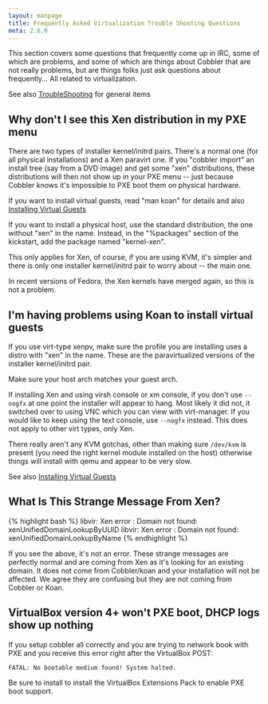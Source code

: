 ```yaml
---
layout: manpage
title: Frequently Asked Virtualization Trouble Shooting Questions
meta: 2.6.0
---
```


This section covers some questions that frequently come up in IRC, some of which are problems, and some of which are
things about Cobbler that are not really problems, but are things folks just ask questions about frequently... All
related to virtualization.

See also <a href="TroubleShooting">TroubleShooting</a> for general items

## Why don't I see this Xen distribution in my PXE menu

There are two types of installer kernel/initrd pairs. There's a normal one (for all physical installations) and a Xen
paravirt one. If you "cobbler import" an install tree (say from a DVD image) and get some "xen" distributions, these
distributions will then not show up in your PXE menu -- just because Cobbler knows it's impossible to PXE boot them on
physical hardware.

If you want to install virtual guests, read "man koan" for details and also
<a href="Installing%20Virtual%20Guests">Installing Virtual Guests</a>

If you want to install a physical host, use the standard distribution, the one without "xen" in the name. Instead, in
the "%packages" section of the kickstart, add the package named "kernel-xen".

This only applies for Xen, of course, if you are using KVM, it's simpler and there is only one installer kernel/initrd
pair to worry about -- the main one.

In recent versions of Fedora, the Xen kernels have merged again, so this is not a problem.

## I'm having problems using Koan to install virtual guests

If you use virt-type xenpv, make sure the profile you are installing uses a distro with "xen" in the name. These are the
paravirtualized versions of the installer kernel/initrd pair.

Make sure your host arch matches your guest arch.

If installing Xen and using virsh console or xm console, if you don't use `--nogfx` at one point the installer will
appear to hang. Most likely it did not, it switched over to using VNC which you can view with virt-manager. If you would
like to keep using the text console, use `--nogfx` instead. This does not apply to other virt types, only Xen.

There really aren't any KVM gotchas, other than making sure `/dev/kvm` is present (you need the right kernel module
installed on the host) otherwise things will install with qemu and appear to be very slow.

See also <a href="Installing%20Virtual%20Guests">Installing Virtual Guests</a>

## What Is This Strange Message From Xen?

{% highlight bash %}
libvir: Xen error : Domain not found: xenUnifiedDomainLookupByUUID
libvir: Xen error : Domain not found: xenUnifiedDomainLookupByName
{% endhighlight %}

If you see the above, it's not an error. These strange messages are perfectly normal and are coming from Xen as it's
looking for an existing domain. It does not come from Cobbler/koan and your installation will not be affected. We agree
they are confusing but they are not coming from Cobbler or Koan.

## VirtualBox version 4+ won't PXE boot, DHCP logs show up nothing

If you setup cobbler all correctly and you are trying to network book with PXE and you receive this error right after the VirtualBox POST:

<pre><code>FATAL: No bootable medium found! System halted. 
</code></pre>

Be sure to install to install the VirtualBox Extensions Pack to enable PXE boot support.
